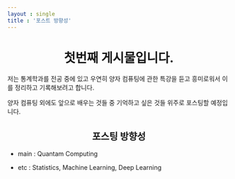 ```yaml
---
layout : single
title : '포스트 방향성'
---
```


<center>


#   첫번째 게시물입니다.  


</center>  


저는 통계학과를 전공 중에 있고 우연히 양자 컴퓨팅에 관한 특강을 듣고 흥미로워서 이를 정리하고 기록해보려고 합니다.  

양자 컴퓨팅 외에도 앞으로 배우는 것들 중 기억하고 싶은 것들 위주로 포스팅할 예정입니다.  

  
<center>  

##  포스팅 방향성
  
</center>  

- main : Quantam Computing  

- etc : Statistics, Machine Learning, Deep Learning
  
